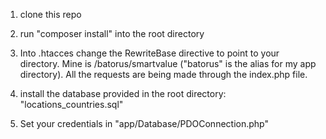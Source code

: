 1. clone this repo 

2. run "composer install" into the root directory

3. Into .htacces change the RewriteBase directive to point to your directory.
   Mine is /batorus/smartvalue ("batorus" is the alias for my app directory).
   All the requests are being made through the index.php file.

4. install the database provided in the root directory: "locations_countries.sql"

5. Set your credentials in "app/Database/PDOConnection.php"




